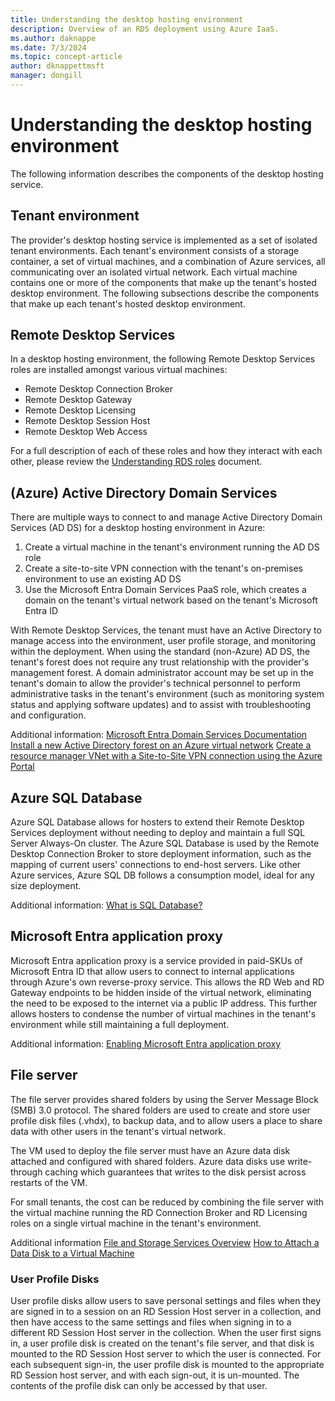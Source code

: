 ```yaml
---
title: Understanding the desktop hosting environment
description: Overview of an RDS deployment using Azure IaaS.
ms.author: daknappe
ms.date: 7/3/2024
ms.topic: concept-article
author: dknappettmsft
manager: dongill
---
```

# Understanding the desktop hosting environment

The following information describes the components of the desktop hosting service.

## Tenant environment
The provider's desktop hosting service is implemented as a set of isolated tenant environments. Each tenant's environment consists of a storage container, a set of virtual machines, and a combination of Azure services, all communicating over an isolated virtual network. Each virtual machine contains one or more of the components that make up the tenant's hosted desktop environment. The following subsections describe the components that make up each tenant's hosted desktop environment.

## Remote Desktop Services
In a desktop hosting environment, the following Remote Desktop Services roles are installed amongst various virtual machines:

  - Remote Desktop Connection Broker
  - Remote Desktop Gateway
  - Remote Desktop Licensing
  - Remote Desktop Session Host
  - Remote Desktop Web Access

For a full description of each of these roles and how they interact with each other, please review the [Understanding RDS roles](./desktop-hosting-service.md) document.

##  (Azure) Active Directory Domain Services
There are multiple ways to connect to and manage Active Directory Domain Services (AD DS) for a desktop hosting environment in Azure:

1. Create a virtual machine in the tenant's environment running the AD DS role
2. Create a site-to-site VPN connection with the tenant's on-premises environment to use an existing AD DS
3. Use the Microsoft Entra Domain Services PaaS role, which creates a domain on the tenant's virtual network based on the tenant's Microsoft Entra ID

With Remote Desktop Services, the tenant must have an Active Directory to manage access into the environment, user profile storage, and monitoring within the deployment. When using the standard (non-Azure) AD DS, the tenant's forest does not require any trust relationship with the provider's management forest. A domain administrator account may be set up in the tenant's domain to allow the provider's technical personnel to perform administrative tasks in the tenant's environment (such as monitoring system status and applying software updates) and to assist with troubleshooting and configuration.

Additional information:
[Microsoft Entra Domain Services Documentation](/azure/active-directory-domain-services/)
[Install a new Active Directory forest on an Azure virtual network](../../identity/ad-ds/introduction-to-active-directory-domain-services-ad-ds-virtualization-level-100.md)
[Create a resource manager VNet with a Site-to-Site VPN connection using the Azure Portal](/azure/vpn-gateway/vpn-gateway-howto-site-to-site-resource-manager-portal)

## Azure SQL Database
Azure SQL Database allows for hosters to extend their Remote Desktop Services deployment without needing to deploy and maintain a full SQL Server Always-On cluster. The Azure SQL Database is used by the Remote Desktop Connection Broker to store deployment information, such as the mapping of current users' connections to end-host servers. Like other Azure services, Azure SQL DB follows a consumption model, ideal for any size deployment.

Additional information:
[What is SQL Database?](/azure/azure-sql/database/sql-database-paas-overview)

<a name='azure-active-directory-application-proxy'></a>

## Microsoft Entra application proxy
Microsoft Entra application proxy is a service provided in paid-SKUs of Microsoft Entra ID that allow users to connect to internal applications through Azure's own reverse-proxy service. This allows the RD Web and RD Gateway endpoints to be hidden inside of the virtual network, eliminating the need to be exposed to the internet via a public IP address. This further allows hosters to condense the number of virtual machines in the tenant's environment while still maintaining a full deployment.

Additional information:
[Enabling Microsoft Entra application proxy](/azure/active-directory/app-proxy/application-proxy-config-how-to)

## File server
The file server provides shared folders by using the Server Message Block (SMB) 3.0 protocol. The shared folders are used to create and store user profile disk files (.vhdx), to backup data, and to allow users a place to share data with other users in the tenant's virtual network.

The VM used to deploy the file server must have an Azure data disk attached and configured with shared folders. Azure data disks use write-through caching which guarantees that writes to the disk persist across restarts of the VM.

For small tenants, the cost can be reduced by combining the file server with the virtual machine running the RD Connection Broker and RD Licensing roles on a single virtual machine in the tenant's environment.

Additional information
[File and Storage Services Overview](/previous-versions/windows/it-pro/windows-server-2012-R2-and-2012/hh831487(v=ws.11))
[How to Attach a Data Disk to a Virtual Machine](/shows/azure-documentation-shorts/attaching-data-disk-to-windows-vm)

### User Profile Disks
User profile disks allow users to save personal settings and files when they are signed in to a session on an RD Session Host server in a collection, and then have access to the same settings and files when signing in to a different RD Session Host server in the collection. When the user first signs in, a user profile disk is created on the tenant's file server, and that disk is mounted to the RD Session Host server to which the user is connected. For each subsequent sign-in, the user profile disk is mounted to the appropriate RD Session host server, and with each sign-out, it is un-mounted. The contents of the profile disk can only be accessed by that user.
